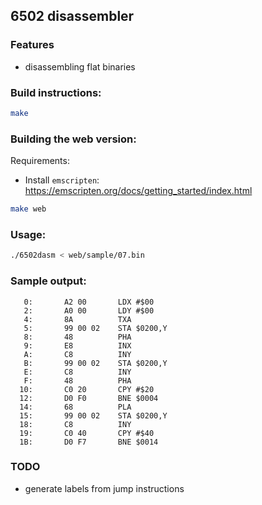 ## 6502 disassembler

### Features

- disassembling flat binaries

### Build instructions:

```sh
make
```

### Building the web version:

Requirements: 
- Install `emscripten`: https://emscripten.org/docs/getting_started/index.html

```sh
make web
```

### Usage:
```sh
./6502dasm < web/sample/07.bin
```

### Sample output:

```gas
   0:		A2 00   	LDX #$00
   2:		A0 00   	LDY #$00
   4:		8A      	TXA
   5:		99 00 02	STA $0200,Y
   8:		48      	PHA
   9:		E8      	INX
   A:		C8      	INY
   B:		99 00 02	STA $0200,Y
   E:		C8      	INY
   F:		48      	PHA
  10:		C0 20   	CPY #$20
  12:		D0 F0   	BNE $0004
  14:		68      	PLA
  15:		99 00 02	STA $0200,Y
  18:		C8      	INY
  19:		C0 40   	CPY #$40
  1B:		D0 F7   	BNE $0014
```

### TODO
- generate labels from jump instructions